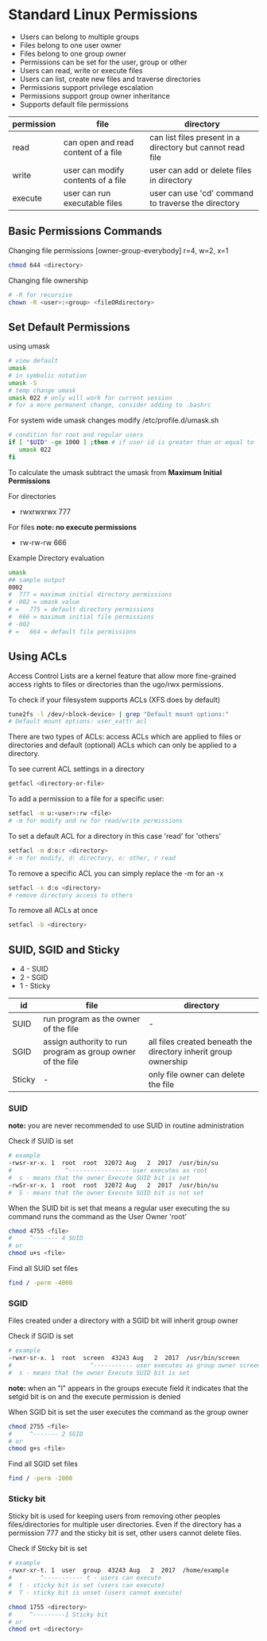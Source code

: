 # Standard Linux Permissions

- Users can belong to multiple groups
- Files belong to one user owner
- Files belong to one group owner
- Permissions can be set for the user, group or other
- Users can read, write or execute files
- Users can list, create new files and traverse directories
- Permissions support privilege escalation
- Permissions support group owner inheritance
- Supports default file permissions

| permission | file                                | directory                                                  |
|------------|-------------------------------------|------------------------------------------------------------|
| read       | can open and read content of a file | can list files present in a directory but cannot read file |
| write      | user can modify contents of a file  | user can add or delete files in directory                  |
| execute    | user can run executable files       | user can use 'cd' command to traverse the directory        |

## Basic Permissions Commands

Changing file permissions [owner-group-everybody] r=4, w=2, x=1

```sh
chmod 644 <directory>
```

Changing file ownership

```sh
# -R for recursive
chown -R <user>:<group> <fileORdirectory>
```

## Set Default Permissions

using umask

```sh
# view default
umask
# in symbolic notation
umask -S
# temp change umask
umask 022 # only will work for current session
# for a more permanent change, consider adding to .bashrc
```

For system wide umask changes modify /etc/profile.d/umask.sh

```sh
# condition for root and regular users
if [ "$UID" -ge 1000 ] ;then # if user id is greater than or equal to
   umask 022
fi
```

To calculate the umask subtract the umask from **Maximum Initial Permissions**

For directories

- rwxrwxrwx 777

For files
**note: no execute permissions**

- rw-rw-rw 666

Example Directory evaluation

```sh
umask
## sample output
0002
#  777 = maximum initial directory permissions
# -002 = umask value
# =   775 = default directory permissions
#  666 = maximum initial file permissions
# -002
# =   664 = default file permissions
```

## Using ACLs

Access Control Lists are a kernel feature that allow more fine-grained access rights to files or directories than the ugo/rwx permissions.

To check if your filesystem supports ACLs (XFS does by default)

```sh
tune2fs -l /dev/<block-device> | grep "Default mount options:"
# Default mount options: user_xattr acl 
```

There are two types of ACLs: access ACLs which are applied to files or directories and default (optional) ACLs which can only be applied to a directory.

To see current ACL settings in a directory

```sh
getfacl <directory-or-file>
```

To add a permission to a file for a specific user:

```sh
setfacl -m u:<user>:rw <file>
# -m for modify and rw for read/write permissions
```

To set a default ACL for a directory in this case 'read' for 'others'

```sh
setfacl -m d:o:r <directory>
# -m for modify, d: directory, o: other, r read
```

To remove a specific ACL you can simply replace the -m for an -x

```sh
setfacl -x d:o <directory>
# remove directory access to others
```

To remove all ACLs at once

```sh
setfacl -b <directory>
```

## SUID, SGID and Sticky

- 4   -   SUID
- 2   -   SGID
- 1   -   Sticky

| id     | file                                                       | directory                                                       |
|--------|------------------------------------------------------------|-----------------------------------------------------------------|
| SUID   | run program as the owner of the file                       | -                                                               |
| SGID   | assign authority to run program as group owner of the file | all files created beneath the directory inherit group ownership |
| Sticky | -                                                          | only file owner can delete the file                             |

### SUID

**note:** you are never recommended to use SUID in routine administration

Check if SUID is set

```sh
# example
-rwsr-xr-x. 1  root  root  32072 Aug   2  2017  /usr/bin/su
#               ^----------------- user executes as root
#  s - means that the owner Execute SUID bit is set
-rwSr-xr-x. 1  root  root  32072 Aug   2  2017  /usr/bin/su
#  S - means that the owner Execute SUID bit is not set
```

When the SUID bit is set that means a regular user executing the su command runs the command as the User Owner 'root'

```sh
chmod 4755 <file>
#     ^------- 4 SUID
# or
chmod u+s <file>
```

Find all SUID set files

```sh
find / -perm -4000
```

### SGID

Files created under a directory with a SGID bit will inherit group owner

Check if SGID is set

```sh
# example
-rwxr-sr-x. 1  root  screen  43243 Aug   2  2017  /usr/bin/screen
#                      ^----------- user executes as group owner screen
#  s - means that the owner Execute SUID bit is set
```

**note:** when an "l" appears in the groups execute field it indicates that the setgid bit is on and the execute permission is denied

When SGID bit is set the user executes the command as the group owner

```sh
chmod 2755 <file>
#     ^------- 2 SGID
# or
chmod g+s <file>
```

Find all SGID set files

```sh
find / -perm -2000
```

### Sticky bit

Sticky bit is used for keeping users from removing other peoples files/directories for multiple user directories.  Even if the directory has a permission 777 and the sticky bit is set, other users cannot delete files.

Check if Sticky bit is set

```sh
# example
-rwxr-xr-t. 1  user  group  43243 Aug   2  2017  /home/example
#        ^----------- t - users can execute
#  t - sticky bit is set (users can execute)
#  T - sticky bit is unset (users cannot execute)
```

```sh
chmod 1755 <directory>
#     ^---------1 Sticky bit
# or
chmod o+t <directory>
```
